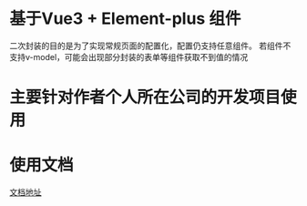 # 基于Vue3 + Element-plus 组件
二次封装的目的是为了实现常规页面的配置化，配置仍支持任意组件。
若组件不支持v-model，可能会出现部分封装的表单等组件获取不到值的情况

# 主要针对作者个人所在公司的开发项目使用

# 使用文档
[文档地址](https://lookingforbread.github.io/zb-ep/)

